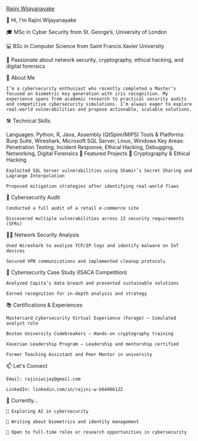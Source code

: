 [Rajini Wijayanayake](https://github.com/user-attachments/assets/487fca1f-cbf3-422d-a3ab-bd0b504ec944)

👋 Hi, I'm Rajini Wijayanayake

🎓 MSc in Cyber Security from St. George’s, University of London

💻 BSc in Computer Science from Saint Francis Xavier University

🔐 Passionate about network security, cryptography, ethical hacking, and digital forensics

🧠 About Me

    I’m a cybersecurity enthusiast who recently completed a Master’s focused on biometric key generation with iris recognition. My experience spans from academic research to practical security audits and competitive cybersecurity simulations. I’m always eager to explore real-world vulnerabilities and propose actionable, scalable solutions.

🛠️ Technical Skills

Languages: Python, R, Java, Assembly (QtSpim/MIPS)
Tools & Platforms: Burp Suite, Wireshark, Microsoft SQL Server, Linux, Windows
Key Areas: Penetration Testing, Incident Response, Ethical Hacking, Debugging, Networking, Digital Forensics
📂 Featured Projects
🔐 Cryptography & Ethical Hacking

    Exploited SQL Server vulnerabilities using Shamir’s Secret Sharing and Lagrange Interpolation

    Proposed mitigation strategies after identifying real-world flaws

🧪 Cybersecurity Audit

    Conducted a full audit of a retail e-commerce site

    Discovered multiple vulnerabilities across 13 security requirements (SFRs)

🕵️‍♀️ Network Security Analysis

    Used Wireshark to analyze TCP/IP logs and identify malware on IoT devices

    Secured VPN communications and implemented cleanup protocols

🧠 Cybersecurity Case Study (ISACA Competition)

    Analyzed Capita’s data breach and presented sustainable solutions

    Earned recognition for in-depth analysis and strategy

📚 Certifications & Experiences

    Mastercard Cybersecurity Virtual Experience (Forage) – Simulated analyst role

    Boston University Codebreakers – Hands-on cryptography training

    Xaverian Leadership Program – Leadership and mentorship certified

    Former Teaching Assistant and Peer Mentor in university

📫 Let's Connect

    Email: rajiniwijay@gmail.com
    
    LinkedIn: linkedin.com/in/rajini-w-b64966122

📌 Currently...

    🌱 Exploring AI in cybersecurity

    📘 Writing about biometrics and identity management

    💼 Open to full-time roles or research opportunities in cybersecurity
